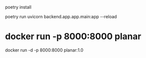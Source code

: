 poetry install

<!-- poetry run uvicorn api.main:app --reload -->

poetry run uvicorn backend.app.app.main:app --reload


# docker run -p 8000:8000 planar
docker run -d -p  8000:8000 planar:1.0